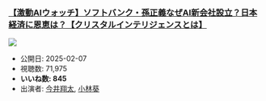 ### [【激動AIウォッチ】ソフトバンク・孫正義なぜAI新会社設立？日本経済に恩恵は？【クリスタルインテリジェンスとは】](https://www.youtube.com/watch?v=Ly-i2VEtupY)
[![](https://img.youtube.com/vi/Ly-i2VEtupY/sddefault.jpg)](https://www.youtube.com/watch?v=Ly-i2VEtupY)
-   公開日: 2025-02-07
-   視聴数: 71,975
-   **いいね数: 845**
-   出演者: [今井翔太](/rehacq_fan/people/今井翔太 "wikilink"), [小林葵](/rehacq_fan/people/小林葵 "wikilink")
